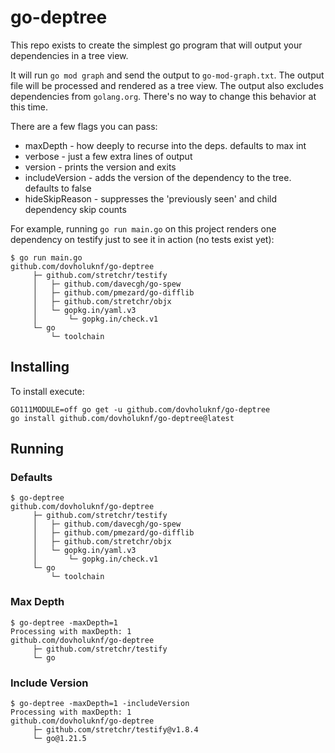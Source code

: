 # go-deptree

This repo exists to create the simplest go program that will output your dependencies in a tree view.

It will run `go mod graph` and send the output to `go-mod-graph.txt`. The output file will be processed
and rendered as a tree view. The output also excludes dependencies from `golang.org`. There's no way to
change this behavior at this time.

There are a few flags you can pass:
* maxDepth - how deeply to recurse into the deps. defaults to max int
* verbose - just a few extra lines of output
* version - prints the version and exits
* includeVersion - adds the version of the dependency to the tree. defaults to false
* hideSkipReason - suppresses the 'previously seen' and child dependency skip counts

For example, running `go run main.go` on this project renders one dependency on testify 
just to see it in action (no tests exist yet):

```
$ go run main.go
github.com/dovholuknf/go-deptree
     ├─ github.com/stretchr/testify
     │   ├─ github.com/davecgh/go-spew
     │   ├─ github.com/pmezard/go-difflib
     │   ├─ github.com/stretchr/objx
     │   └─ gopkg.in/yaml.v3
     │       └─ gopkg.in/check.v1
     └─ go
         └─ toolchain
```

## Installing
To install execute:
```
GO111MODULE=off go get -u github.com/dovholuknf/go-deptree
go install github.com/dovholuknf/go-deptree@latest
```

## Running
### Defaults
```
$ go-deptree
github.com/dovholuknf/go-deptree
     ├─ github.com/stretchr/testify
     │   ├─ github.com/davecgh/go-spew
     │   ├─ github.com/pmezard/go-difflib
     │   ├─ github.com/stretchr/objx
     │   └─ gopkg.in/yaml.v3
     │       └─ gopkg.in/check.v1
     └─ go
         └─ toolchain
```

### Max Depth
```
$ go-deptree -maxDepth=1
Processing with maxDepth: 1
github.com/dovholuknf/go-deptree
     ├─ github.com/stretchr/testify
     └─ go
```

### Include Version
```
$ go-deptree -maxDepth=1 -includeVersion
Processing with maxDepth: 1
github.com/dovholuknf/go-deptree
     ├─ github.com/stretchr/testify@v1.8.4
     └─ go@1.21.5
```